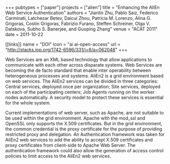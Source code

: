 +++
pubtypes = ["paper"]
projects = ["alien"]
title = "Enhancing the AliEn Web Service Authentication"
authors = "Jianlin Zhu, Pablo Saiz, Federico Carminati, Latchezar Betev, Daicui Zhou, Patricia M. Lorenzo, Alina G. Grigoras, Costin Grigoras, Fabrizio Furano, Steffen Schreiner, Olga V. Datskova, Subho S. Banerjee, and Guoping Zhang"
venue = "ACAT 2011"
date = 2011-10-22

[[links]]
  name = "DOI"
  icon = "ai ai-open-access"
  url = "http://stacks.iop.org/1742-6596/331/i=6/a=062048"
+++

Web Services are an XML based technology that allow applications to communicate with each other
across disparate systems. Web Services are becoming the de facto standard that enable inter
operability between heterogeneous processes and systems. AliEn2 is a grid environment based on web
services. The AliEn2 services can be divided in three categories: Central services, deployed once
per organization; Site services, deployed on each of the participating centers; Job Agents running
on the worker nodes automatically. A security model to protect these services is essential for the
whole system.

Current implementations of web server, such as Apache, are not suitable to be used within the grid
environment. Apache with the mod_ssl and OpenSSL only supports the X.509 certificates. But in the
grid environment, the common credential is the proxy certificate for the purpose of providing
restricted proxy and delegation. An Authentication framework was taken for AliEn2 web services to
add the ability to accept X.509 certificates and proxy certificates from client-side to Apache Web
Server. The authentication framework could also allow the generation of access control policies to
limit access to the AliEn2 web services.
